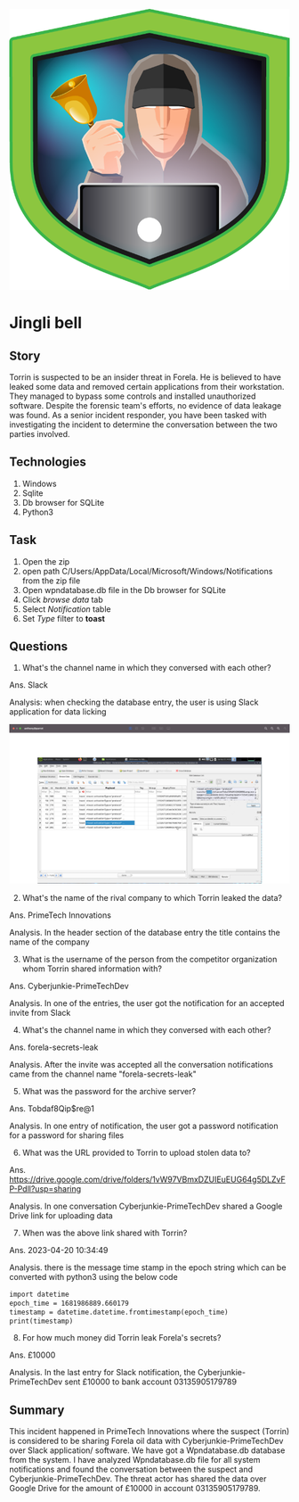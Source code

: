 
![images/jingle bell.png](https://github.com/dahekars/HTB_sherlock/blob/main/Jingle_Bell/images/jingle%20bell.png)
# Jingli bell

## Story
Torrin is suspected to be an insider threat in Forela. He is believed to have leaked some data and removed certain applications from their workstation. They managed to bypass some controls and installed unauthorized software. Despite the forensic team's efforts, no evidence of data leakage was found. As a senior incident responder, you have been tasked with investigating the incident to determine the conversation between the two parties involved.
## Technologies
1. Windows
2. Sqlite
3. Db browser for SQLite
4. Python3

## Task
1. Open the zip 
2. open path C/Users/AppData/Local/Microsoft/Windows/Notifications from the zip file 
3. Open wpndatabase.db file in the Db browser for SQLite
4. Click *browse data* tab
5. Select *Notification* table 
6. Set *Type* filter to **toast**

## Questions 
1. What's the channel name in which they conversed with each other?

Ans. Slack

Analysis: when checking the database entry, the user is using Slack application for data licking 

![Jingle_Bell/images/Pasted image 20240427150007.png](https://github.com/dahekars/HTB_sherlock/blob/main/Jingle_Bell/images/Pasted%20image%2020240427150007.png)

2. What's the name of the rival company to which Torrin leaked the data?

Ans. PrimeTech Innovations

Analysis. In the header section of the database entry the title contains the name of the company

3. What is the username of the person from the competitor organization whom Torrin shared information with?

Ans. Cyberjunkie-PrimeTechDev

Analysis. In one of the entries, the user got the notification for an accepted invite from Slack

4. What's the channel name in which they conversed with each other?

Ans. forela-secrets-leak

Analysis. After the invite was accepted all the conversation notifications came from the channel name "forela-secrets-leak"

5. What was the password for the archive server?

Ans. Tobdaf8Qip$re@1

Analysis. In one entry of notification, the user got a password notification for a password for sharing files

6. What was the URL provided to Torrin to upload stolen data to?

Ans. https://drive.google.com/drive/folders/1vW97VBmxDZUIEuEUG64g5DLZvFP-Pdll?usp=sharing

Analysis. In one conversation Cyberjunkie-PrimeTechDev shared a Google Drive link for uploading data

7. When was the above link shared with Torrin?

Ans. 2023-04-20 10:34:49

Analysis. there is the message time stamp in the epoch string which can be converted with python3 using the below code 

```python3
import datetime
epoch_time = 1681986889.660179
timestamp = datetime.datetime.fromtimestamp(epoch_time)
print(timestamp)
```
8. For how much money did Torrin leak Forela's secrets?

Ans. £10000

Analysis. In the last entry for Slack notification, the Cyberjunkie-PrimeTechDev sent £10000 to bank account 03135905179789

## Summary 
This incident happened in PrimeTech Innovations where the suspect (Torrin) is considered to be sharing Forela oil data with Cyberjunkie-PrimeTechDev over Slack application/ software. We have got a Wpndatabase.db database from the system. I have analyzed Wpndatabase.db file for all system notifications and found the conversation between the suspect and Cyberjunkie-PrimeTechDev.
The threat actor has shared the data over Google Drive for the amount of £10000 in account 03135905179789. 

